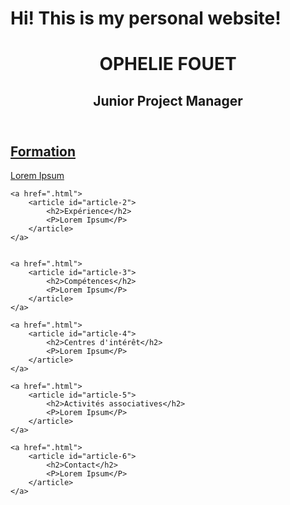 # Hi! This is my personal website!
<!DOCTYPE html>
<html>
    <head>
        <meta charset="UTF-8"/>
        <link rel="stylesheet" href="index.css" />
    </head>
<body>
<header>
    <div class="paragraphe">
        <h1>OPHELIE FOUET <br></h1>
        <h2> Junior Project Manager</h2>
    </div>  
</header>


<section>
    <a href="pages/about.html">
        <article id="article-1">
            <h2>Formation</h2>
            <P>Lorem Ipsum</P>    
        </article>
    </a>
    

    <a href=".html">
        <article id="article-2">
            <h2>Expérience</h2>
            <P>Lorem Ipsum</P>    
        </article>
    </a>
   

    <a href=".html">
        <article id="article-3">
            <h2>Compétences</h2>
            <P>Lorem Ipsum</P>    
        </article>
    </a>

    <a href=".html">
        <article id="article-4">
            <h2>Centres d'intérêt</h2>
            <P>Lorem Ipsum</P>    
        </article>
    </a>

    <a href=".html">
        <article id="article-5">
            <h2>Activités associatives</h2>
            <P>Lorem Ipsum</P>    
        </article>
    </a>

    <a href=".html">
        <article id="article-6">
            <h2>Contact</h2>
            <P>Lorem Ipsum</P>    
        </article>
    </a>

</section>

<footer></footer>

</body>
</html>
